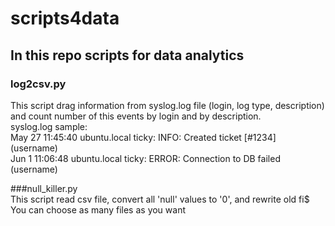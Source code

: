 # scripts4data
## In this repo scripts for data analytics

### log2csv.py<br/>
This script drag information from syslog.log file (login, log type, description) and count number of this events by login and by description. <br/>
syslog.log sample:<br/> 
 May 27 11:45:40 ubuntu.local ticky: INFO: Created ticket [#1234] (username) <br/>
 Jun 1 11:06:48 ubuntu.local ticky: ERROR: Connection to DB failed (username) <br/>

###null_killer.py<br/> 
This script read csv file, convert all 'null' values to '0', and rewrite old fi$ <br/>
You can choose as many files as you want <br/>
